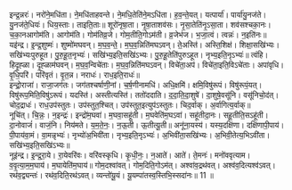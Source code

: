 

  
इन्द्र॒न्नरः॑। नरो॑ने॒मधि॑ता। ने॒मधि॑ताहवन्ते। ने॒मधि॒तेति॑ने॒मऽधि॑ता। ह॒व॒न्ते॒यत्। यत्पार्या॑। पार्या॑यु॒नज॑ते। यु॒नज॑ते॒धियः॑। धिय॒स्ताः। ताइति॒ताः॥ शूरो॑नृषा॒ता। नृ॒षा॒ताशव॑सः। नृ॒सा॒तेति॑नृ॒ऽसा॒ता। शव॑सश्चका॒नः। च॒का॒नआगोम॑ति। आगोम॑ति। गोम॑तिव्र॒जे। गोम॒तीति॒गोऽम॑ती। व्र॒जेभ॑ज। भ॒जा॒त्वं। त्वन्नः॑। न॒इति॑नः॥  
यइ॑न्द्र। इ॒न्द्र॒शुष्मः॑। शुष्मो॑मघवन्। म॒घ॒व॒न्ते॒। म॒घ॒व॒न्निति॑मघऽवन्। ते॒अस्ति॑। अस्ति॒शिक्ष॑। शिक्षा॒सखि॑भ्यः। सखि॑भ्यःपुरुहूत। पु॒रु॒हू॒त॒नृभ्यः॑। सखि॑भ्य॒इति॒सखि॑ऽभ्यः। पु॒रु॒हू॒तेति॑पुरुऽहूत। नृभ्य॒इति॒नृऽभ्यः॑॥ त्वंहि। हिदृ॒ह्ळा। दृ॒ह्ळाम॑घवन्। म॒घ॒व॒न्विचे॑ताः। म॒घ॒व॒न्निति॑मघऽवन्। विचे॑ता॒अप॑। विचे॑ता॒इति॒विऽचे॑ताः। अपा॑वृधि। वृ॒धि॒परि॑। परि॑वृतं। वृ॒त॒न्न। नराधः॑। राध॒इति॒राधः॑॥  
इन्द्रो॒राजा॑। राजा॒जग॑तः। जग॑तश्चर्षाणी॒नां। च॒र्ष॒णीनामधि॑। अधि॒क्षमि॑। क्षमि॒विषु॑रूपं। विषु॑रूपं॒यत्। विषु॑रूप॒मिति॒विषु॑ऽरूपं। यदस्ति॑। अस्तीत्यस्ति॑। ततो॑ददाति। द॒दा॒ति॒दा॒शुषे॑। दा॒शुषे॒वसू॑नि। वसू॑निचो॒द॑त्। चोद॒द्राधः॑। राध॒उप॑स्तुतः। उप॑स्तुत॒श्चित्। उप॑स्तुत॒इत्युप॑ऽस्तुतः। चिद॒र्वाक्। अ॒र्वागित्य॒र्वाक्॥  
नूचि॑त्। चि॒न्नः॒। न॒इन्द्रः॑। इन्द्रो॑म॒घवा॑। म॒घवा॒सहू॑ती। म॒घवेति॑म॒घऽवा॑। सहू॑तीदा॒नः। सहू॒तीति॒सऽहू॑ती। दा॒नोवाजं॑। वाजं॒नि। निय॑मते। य॒म॒ते॒नः॒। न॒ऊ॒ती। ऊ॒तीत्यू॒ती॥ अनू॑ना॒यस्य॑। यस्य॒दक्षि॑णा। दक्षि॑णापी॒पाय॑। पी॒पाय॑वा॒मं। वा॒मन्नृभ्यः॑। नृभ्यो॑अ॒भिवी॑ता। नृभ्य॒इति॒नृऽभ्यः॑। अ॒भिवी॑ता॒सखि॑भ्यः। अ॒भिवी॒तेत्य॒भिऽवी॑ता। सखि॑भ्य॒इति॒सखि॑ऽभ्यः॥  
नूइ॑न्द्र। इ॒न्द्र॒रा॒ये। रा॒येवरि॑वः। वरि॑वस्कृधि। कृ॒धी॒नः॒। न॒आते॑। आते॑। ते॒मनः॑। मनो॑ववृत्याम। व॒वृ॒त्या॒म॒म॒घाय॑। म॒घायेति॑म॒घाय॑॥ गोम॒दश्वा॑वत्। गोम॒दिति॒गोऽम॑त्। अश्वा॑व॒द्रथ॑वत्। अश्व॑व॒दित्यश्व॑ऽवत्। रथ॑व॒द्व्यन्तः॑। रथ॑व॒दिति॒रथ॑ऽवत्। व्यन्तो॑यू॒यं। यू॒यम्पा॑तस्व॒स्तिभि॒स्सदा॑नः॥ 11 ॥  
